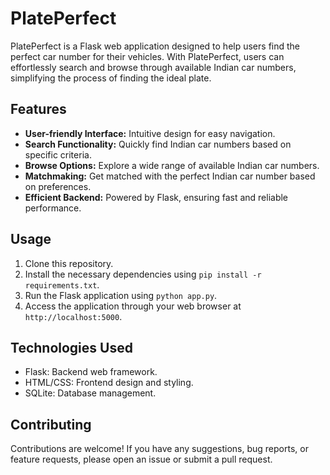 # PlatePerfect

PlatePerfect is a Flask web application designed to help users find the perfect car number for their vehicles. With PlatePerfect, users can effortlessly search and browse through available Indian car numbers, simplifying the process of finding the ideal plate.

## Features

- **User-friendly Interface:** Intuitive design for easy navigation.
- **Search Functionality:** Quickly find Indian car numbers based on specific criteria.
- **Browse Options:** Explore a wide range of available Indian car numbers.
- **Matchmaking:** Get matched with the perfect Indian car number based on preferences.
- **Efficient Backend:** Powered by Flask, ensuring fast and reliable performance.

## Usage

1. Clone this repository.
2. Install the necessary dependencies using `pip install -r requirements.txt`.
3. Run the Flask application using `python app.py`.
4. Access the application through your web browser at `http://localhost:5000`.

## Technologies Used

- Flask: Backend web framework.
- HTML/CSS: Frontend design and styling.
- SQLite: Database management.

## Contributing

Contributions are welcome! If you have any suggestions, bug reports, or feature requests, please open an issue or submit a pull request.
